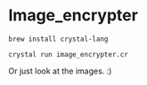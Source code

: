 # Image_encrypter

`brew install crystal-lang`

`crystal run image_encrypter.cr`

Or just look at the images. :)
